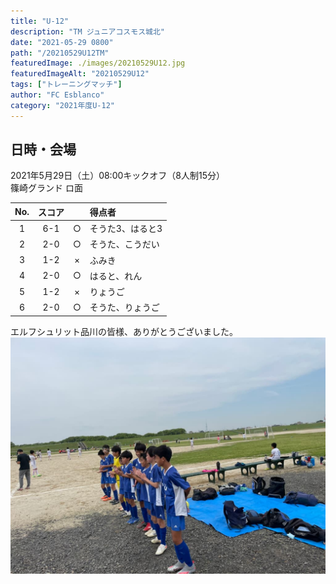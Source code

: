 ```yaml
---
title: "U-12"
description: "TM ジュニアコスモス城北"
date: "2021-05-29 0800"
path: "/20210529U12TM"
featuredImage: ./images/20210529U12.jpg
featuredImageAlt: "20210529U12"
tags: ["トレーニングマッチ"]
author: "FC Esblanco"
category: "2021年度U-12"
---
```


## 日時・会場

2021年5月29日（土）08:00キックオフ（8人制15分）  
篠崎グランド ロ面

| No.| スコア |   | 得点者  |
|:--:|:------:|:-:|:--------|
| 1  | 6-1      | ○|そうた3、はると3           |
| 2  | 2-0      | ○|そうた、こうだい|
| 3  | 1-2      | ×|ふみき |
| 4  | 2-0     | ○ |はると、れん|
| 5  | 1-2     | ×  |りょうご|
| 6  | 2-0    | ○|そうた、りょうご|


エルフシュリット品川の皆様、ありがとうございました。
![20210529U12](./images/20210529U12b.jpg "ジュニアコスモス城北戦")
